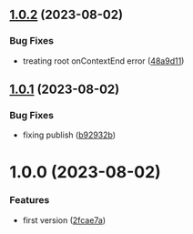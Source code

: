 ## [1.0.2](https://github.com/maxmilhas/winston-context-logger-apm-storage/compare/v1.0.1...v1.0.2) (2023-08-02)


### Bug Fixes

* treating root onContextEnd error ([48a9d11](https://github.com/maxmilhas/winston-context-logger-apm-storage/commit/48a9d11f8cfea280a499e9b5767fc9ce8aa4b81e))

## [1.0.1](https://github.com/maxmilhas/winston-context-logger-apm-storage/compare/v1.0.0...v1.0.1) (2023-08-02)


### Bug Fixes

* fixing publish ([b92932b](https://github.com/maxmilhas/winston-context-logger-apm-storage/commit/b92932bdd2fd77594211008d75610fc52f874d2d))

# 1.0.0 (2023-08-02)


### Features

* first version ([2fcae7a](https://github.com/maxmilhas/winston-context-logger-apm-storage/commit/2fcae7ac7ed4d70fb49b493db4657f25b7ee43bb))
